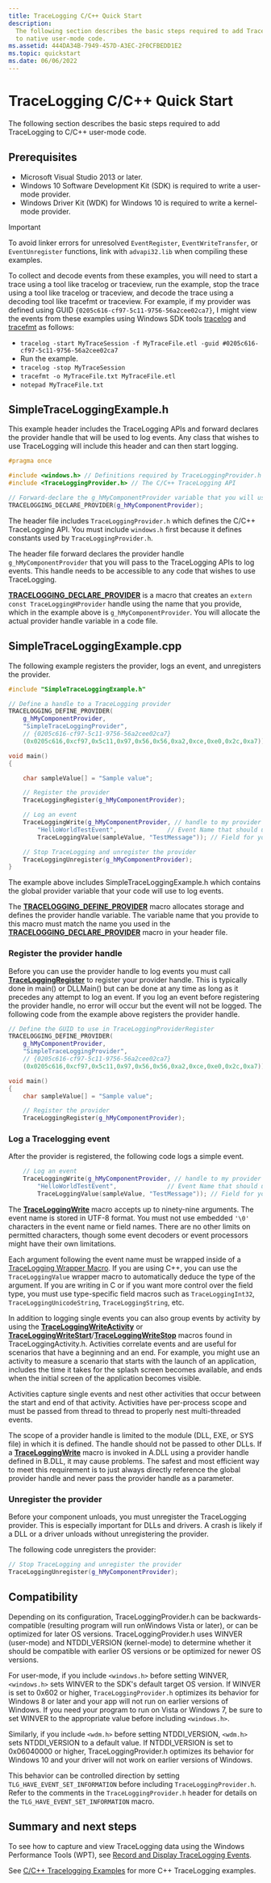 ```yaml
---
title: TraceLogging C/C++ Quick Start
description:
  The following section describes the basic steps required to add TraceLogging
  to native user-mode code.
ms.assetid: 444DA34B-7949-457D-A3EC-2F0CFBEDD1E2
ms.topic: quickstart
ms.date: 06/06/2022
---
```


# TraceLogging C/C++ Quick Start

The following section describes the basic steps required to add TraceLogging to
C/C++ user-mode code.

## Prerequisites

- Microsoft Visual Studio 2013 or later.
- Windows 10 Software Development Kit (SDK) is required to write a user-mode
  provider.
- Windows Driver Kit (WDK) for Windows 10 is required to write a kernel-mode
  provider.

> [!IMPORTANT]
> To avoid linker errors for unresolved `EventRegister`,
> `EventWriteTransfer`, or `EventUnregister` functions, link with `advapi32.lib`
> when compiling these examples.

To collect and decode events from these examples, you will need to start a trace
using a tool like tracelog or traceview, run the example, stop the trace using a
tool like tracelog or traceview, and decode the trace using a decoding tool like
tracefmt or traceview. For example, if my provider was defined using GUID
`{0205c616-cf97-5c11-9756-56a2cee02ca7}`, I might view the events from these
examples using Windows SDK tools
[tracelog](/windows-hardware/drivers/devtest/tracelog) and
[tracefmt](/windows-hardware/drivers/devtest/tracefmt) as follows:

- `tracelog -start MyTraceSession -f MyTraceFile.etl -guid #0205c616-cf97-5c11-9756-56a2cee02ca7`
- Run the example.
- `tracelog -stop MyTraceSession`
- `tracefmt -o MyTraceFile.txt MyTraceFile.etl`
- `notepad MyTraceFile.txt`

## SimpleTraceLoggingExample.h

This example header includes the TraceLogging APIs and forward declares the
provider handle that will be used to log events. Any class that wishes to use
TraceLogging will include this header and can then start logging.

```C++
#pragma once

#include <windows.h> // Definitions required by TraceLoggingProvider.h
#include <TraceLoggingProvider.h> // The C/C++ TraceLogging API

// Forward-declare the g_hMyComponentProvider variable that you will use for tracing in this component
TRACELOGGING_DECLARE_PROVIDER(g_hMyComponentProvider);

```

The header file includes `TraceLoggingProvider.h` which defines the C/C++
TraceLogging API. You must include `windows.h` first because it defines
constants used by `TraceLoggingProvider.h`.

The header file forward declares the provider handle `g_hMyComponentProvider`
that you will pass to the TraceLogging APIs to log events. This handle needs to
be accessible to any code that wishes to use TraceLogging.

[**TRACELOGGING_DECLARE_PROVIDER**](/windows/desktop/api/traceloggingprovider/nf-traceloggingprovider-tracelogging_declare_provider)
is a macro that creates an `extern const TraceLoggingHProvider` handle using the
name that you provide, which in the example above is `g_hMyComponentProvider`.
You will allocate the actual provider handle variable in a code file.

## SimpleTraceLoggingExample.cpp

The following example registers the provider, logs an event, and unregisters the
provider.

```C++
#include "SimpleTraceLoggingExample.h"

// Define a handle to a TraceLogging provider
TRACELOGGING_DEFINE_PROVIDER(
    g_hMyComponentProvider,
    "SimpleTraceLoggingProvider",
    // {0205c616-cf97-5c11-9756-56a2cee02ca7}
    (0x0205c616,0xcf97,0x5c11,0x97,0x56,0x56,0xa2,0xce,0xe0,0x2c,0xa7));

void main()
{

    char sampleValue[] = "Sample value";

    // Register the provider
    TraceLoggingRegister(g_hMyComponentProvider);

    // Log an event
    TraceLoggingWrite(g_hMyComponentProvider, // handle to my provider
        "HelloWorldTestEvent",              // Event Name that should uniquely identify your event.
        TraceLoggingValue(sampleValue, "TestMessage")); // Field for your event in the form of (value, field name).

    // Stop TraceLogging and unregister the provider
    TraceLoggingUnregister(g_hMyComponentProvider);
}
```

The example above includes SimpleTraceLoggingExample.h which contains the global
provider variable that your code will use to log events.

The
[**TRACELOGGING_DEFINE_PROVIDER**](/windows/desktop/api/traceloggingprovider/nf-traceloggingprovider-tracelogging_define_provider)
macro allocates storage and defines the provider handle variable. The variable
name that you provide to this macro must match the name you used in the
[**TRACELOGGING_DECLARE_PROVIDER**](/windows/desktop/api/traceloggingprovider/nf-traceloggingprovider-tracelogging_declare_provider)
macro in your header file.

### Register the provider handle

Before you can use the provider handle to log events you must call
[**TraceLoggingRegister**](/windows/desktop/api/traceloggingprovider/nf-traceloggingprovider-traceloggingregister)
to register your provider handle. This is typically done in main() or DLLMain()
but can be done at any time as long as it precedes any attempt to log an event.
If you log an event before registering the provider handle, no error will occur
but the event will not be logged. The following code from the example above
registers the provider handle.

```C++
// Define the GUID to use in TraceLoggingProviderRegister
TRACELOGGING_DEFINE_PROVIDER(
    g_hMyComponentProvider,
    "SimpleTraceLoggingProvider",
    // {0205c616-cf97-5c11-9756-56a2cee02ca7}
    (0x0205c616,0xcf97,0x5c11,0x97,0x56,0x56,0xa2,0xce,0xe0,0x2c,0xa7));

void main()
{
    char sampleValue[] = "Sample value";

    // Register the provider
    TraceLoggingRegister(g_hMyComponentProvider);
```

### Log a Tracelogging event

After the provider is registered, the following code logs a simple event.

```C++
    // Log an event
    TraceLoggingWrite(g_hMyComponentProvider, // handle to my provider
        "HelloWorldTestEvent",              // Event Name that should uniquely identify your event.
        TraceLoggingValue(sampleValue, "TestMessage")); // Field for your event in the form of (value, field name).
```

The
[**TraceLoggingWrite**](/windows/desktop/api/traceloggingprovider/nf-traceloggingprovider-traceloggingwrite)
macro accepts up to ninety-nine arguments. The event name is stored in UTF-8
format. You must not use embedded `'\0'` characters in the event name or field
names. There are no other limits on permitted characters, though some event
decoders or event processors might have their own limitations.

Each argument following the event name must be wrapped inside of a
[TraceLogging Wrapper Macro](tracelogging-wrapper-macros.md). If you are using
C++, you can use the `TraceLoggingValue` wrapper macro to automatically deduce
the type of the argument. If you are writing in C or if you want more control
over the field type, you must use type-specific field macros such as
`TraceLoggingInt32`, `TraceLoggingUnicodeString`, `TraceLoggingString`, etc.

In addition to logging single events you can also group events by activity by
using the
[**TraceLoggingWriteActivity**](/windows/desktop/api/traceloggingprovider/nf-traceloggingprovider-traceloggingwriteactivity)
or
[**TraceLoggingWriteStart**](/windows/desktop/api/traceloggingactivity/nf-traceloggingactivity-traceloggingwritestart)/[**TraceLoggingWriteStop**](/windows/desktop/api/traceloggingactivity/nf-traceloggingactivity-traceloggingwritestop)
macros found in TraceLoggingActivity.h. Activities correlate events and are
useful for scenarios that have a beginning and an end. For example, you might
use an activity to measure a scenario that starts with the launch of an
application, includes the time it takes for the splash screen becomes available,
and ends when the initial screen of the application becomes visible.

Activities capture single events and nest other activities that occur between
the start and end of that activity. Activities have per-process scope and must
be passed from thread to thread to properly nest multi-threaded events.

The scope of a provider handle is limited to the module (DLL, EXE, or SYS file)
in which it is defined. The handle should not be passed to other DLLs. If a
[**TraceLoggingWrite**](/windows/desktop/api/traceloggingprovider/nf-traceloggingprovider-traceloggingwrite)
macro is invoked in A.DLL using a provider handle defined in B.DLL, it may cause
problems. The safest and most efficient way to meet this requirement is to just
always directly reference the global provider handle and never pass the provider
handle as a parameter.

### Unregister the provider

Before your component unloads, you must unregister the TraceLogging provider.
This is especially important for DLLs and drivers. A crash is likely if a DLL or
a driver unloads without unregistering the provider.

The following code unregisters the provider:

```C++
// Stop TraceLogging and unregister the provider
TraceLoggingUnregister(g_hMyComponentProvider);
```

## Compatibility

Depending on its configuration, TraceLoggingProvider.h can be
backwards-compatible (resulting program will run onWindows Vista or later), or
can be optimized for later OS versions. TraceLoggingProvider.h uses WINVER
(user-mode) and NTDDI_VERSION (kernel-mode) to determine whether it should be
compatible with earlier OS versions or be optimized for newer OS versions.

For user-mode, if you include `<windows.h>` before setting WINVER, `<windows.h>`
sets WINVER to the SDK's default target OS version. If WINVER is set to 0x602 or
higher, `TraceLoggingProvider.h` optimizes its behavior for Windows 8 or later
and your app will not run on earlier versions of Windows. If you need your
program to run on Vista or Windows 7, be sure to set WINVER to the appropriate
value before including `<windows.h>`.

Similarly, if you include `<wdm.h>` before setting NTDDI_VERSION, `<wdm.h>` sets
NTDDI_VERSION to a default value. If NTDDI_VERSION is set to 0x06040000 or
higher, TraceLoggingProvider.h optimizes its behavior for Windows 10 and your
driver will not work on earlier versions of Windows.

This behavior can be controlled direction by setting
`TLG_HAVE_EVENT_SET_INFORMATION` before including `TraceLoggingProvider.h`.
Refer to the comments in the `TraceLoggingProvider.h` header for details on the
`TLG_HAVE_EVENT_SET_INFORMATION` macro.

## Summary and next steps

To see how to capture and view TraceLogging data using the Windows Performance
Tools (WPT), see
[Record and Display TraceLogging Events](tracelogging-record-and-display-tracelogging-events.md).

See [C/C++ Tracelogging Examples](tracelogging-c-cpp-tracelogging-examples.md)
for more C++ TraceLogging examples.
